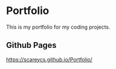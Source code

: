 <h1>Portfolio</h1>

This is my portfolio for my coding projects.

<h2>Github Pages</h2>

https://scareycs.github.io/Portfolio/
